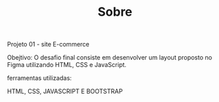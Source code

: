 <div align="center">
<h1>Sobre</h1>
</div><br/>

Projeto 01 - site E-commerce

Obejtivo:
O desafio final consiste em desenvolver um layout proposto no Figma utilizando HTML, CSS e JavaScript.

ferramentas utilizadas:

HTML, CSS, JAVASCRIPT E BOOTSTRAP
